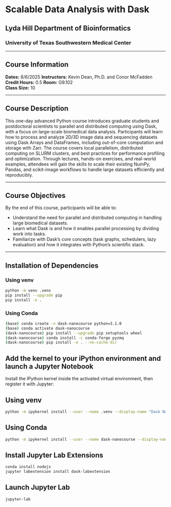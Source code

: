 # Scalable Data Analysis with Dask
## Lyda Hill Department of Bioinformatics
### University of Texas Southwestern Medical Center

-------------------------

## Course Information
**Dates:** 8/6/2025
**Instructors:** Kevin Dean, Ph.D. and Conor McFadden  
**Credit Hours:** 0.5 
**Room:** G9.102  
**Class Size:** 10  

-------------------------

## Course Description
This one-day advanced Python course introduces graduate students and postdoctoral scientists to parallel and distributed computing using Dask, with a focus on large-scale biomedical data analysis. Participants will learn how to process and analyze 2D/3D image data and sequencing datasets using Dask Arrays and DataFrames, including out-of-core computation and storage with Zarr. The course covers local parallelism, distributed computing on SLURM clusters, and best practices for performance profiling and optimization. Through lectures, hands-on exercises, and real-world examples, attendees will gain the skills to scale their existing NumPy, Pandas, and scikit-image workflows to handle large datasets efficiently and reproducibly.

-------------------------

## Course Objectives
By the end of this course, participants will be able to:
- Understand the need for parallel and distributed computing in handling large biomedical datasets.
- Learn what Dask is and how it enables parallel processing by dividing work into tasks.
- Familiarize with Dask’s core concepts (task graphs, schedulers, lazy evaluation) and how it integrates with Python’s scientific stack.

------

## Installation of Dependencies
### Using venv
```bash
python -m venv .venv
pip install --upgrade pip
pip install -e .
```

### Using Conda
```bash
(base) conda create -n dask-nanocourse python=3.1.0
(base) conda activate dask-nanocourse
(dask-nanocourse) pip install --upgrade pip setuptools wheel
(dask-nanocourse) conda install -c conda-forge pyzmq
(dask-nanocourse) pip install -e . --no-cache-dir

```

## Add the kernel to your iPython environment and launch a Jupyter Notebook
Install the IPython kernel inside the activated virtual environment, then register it with Jupyter:

## Using venv
```bash
python -m ipykernel install --user --name .venv --display-name "Dask Nanocourse"
```

## Using Conda
```bash
python -m ipykernel install --user --name dask-nanocourse --display-name "Dask Nanocourse"
```


## Install Jupyter Lab Extensions
```bash
conda install nodejs
jupyter labextension install dask-labextension
```

## Launch Jupyter Lab
```bash
jupyter-lab
```

